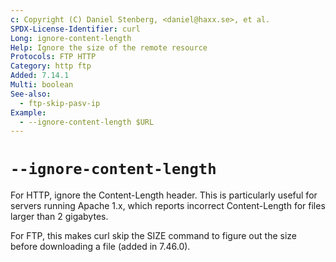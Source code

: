 ```yaml
---
c: Copyright (C) Daniel Stenberg, <daniel@haxx.se>, et al.
SPDX-License-Identifier: curl
Long: ignore-content-length
Help: Ignore the size of the remote resource
Protocols: FTP HTTP
Category: http ftp
Added: 7.14.1
Multi: boolean
See-also:
  - ftp-skip-pasv-ip
Example:
  - --ignore-content-length $URL
---
```


# `--ignore-content-length`

For HTTP, ignore the Content-Length header. This is particularly useful for
servers running Apache 1.x, which reports incorrect Content-Length for files
larger than 2 gigabytes.

For FTP, this makes curl skip the SIZE command to figure out the size before
downloading a file (added in 7.46.0).
